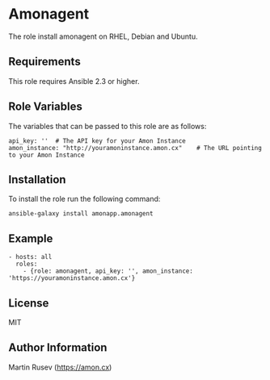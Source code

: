 Amonagent
=========

The role install amonagent on RHEL, Debian and Ubuntu. 

Requirements
------------

This role requires Ansible 2.3 or higher.

Role Variables
--------------

The variables that can be passed to this role are as follows:

    api_key: ''  # The API key for your Amon Instance
    amon_instance: "http://youramoninstance.amon.cx"    # The URL pointing to your Amon Instance


Installation
----------------

To install the role run the following command:

```
ansible-galaxy install amonapp.amonagent
```


Example
----------------

    - hosts: all
      roles:
        - {role: amonagent, api_key: '', amon_instance: 'https://youramoninstance.amon.cx'}

License
-------

MIT

Author Information
------------------

Martin Rusev (https://amon.cx)
